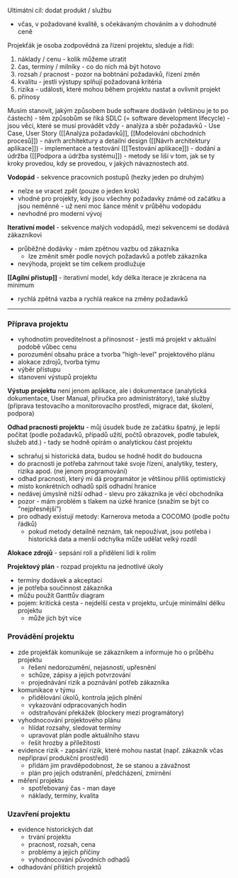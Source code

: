 Ultimátní cíl: dodat produkt / službu
- včas, v požadované kvalitě, s očekávaným chováním a v dohodnuté ceně

Projekťák je osoba zodpovědná za řízení projektu, sleduje a řídí:
1) náklady / cenu - kolik můžeme utratit
2) čas, termíny / milníky - co do nich má být hotovo
3) rozsah / pracnost - pozor na bobtnání požadavků, řízení změn
4) kvalitu - jestli výstupy splňují požadovaná kritéria
5) rizika - události, které mohou během projektu nastat a ovlivnit projekt
6) přínosy

Musím stanovit, jakým způsobem bude software dodáván (většinou je to po částech)
	- těm způsobům se říká SDLC (= software development lifecycle)
	- jsou věci, které se musí provádět vždy 
		- analýza a sběr požadavků - Use Case, User Story ([[Analýza požadavků]], [[Modelování obchodních procesů]])
		- návrh architektury a detailní design ([[Návrh architektury aplikace]])
		- implementace a testování ([[Testování aplikace]])
		- dodání a údržba ([[Podpora a údržba systému]])
	- metody se liší v tom, jak se ty kroky provedou, kdy se provedou, v jakých návaznostech atd.

**Vodopád** - sekvence pracovních postupů (hezky jeden po druhým) 
- nelze se vracet zpět (pouze o jeden krok)
- vhodné pro projekty, kdy jsou všechny požadavky známé od začátku a jsou neměnné - už není moc šance měnit v průběhu vodopádu
- nevhodné pro moderní vývoj

**Iterativní model** - sekvence malých vodopádů, mezi sekvencemi se dodává zákazníkovi
- průběžné dodávky - mám zpětnou vazbu od zákazníka
	- lze změnit směr podle nových požadavků a potřeb zákazníka
- nevýhoda, projekt se tím celkem prodlužuje

**[[Agilní přístup]]** - iterativní model, kdy délka iterace je zkrácena na minimum
- rychlá zpětná vazba a rychlá reakce na změny požadavků
***
### Příprava projektu
- vyhodnotím proveditelnost a přínosnost - jestli má projekt v aktuální podobě vůbec cenu
- porozumění obsahu práce a tvorba "high-level" projektového plánu
- alokace zdrojů, tvorba týmu
- výběr přístupu
- stanovení výstupů projektu

**Výstup projektu** není jenom aplikace, ale i dokumentace (analytická dokumentace, User Manual, příručka pro administrátory), také služby (příprava testovacího a monitorovacího prostředí, migrace dat, školení, podpora)

**Odhad pracnosti projektu** - můj úsudek bude ze začátku špatný, je lepší počítat (podle požadavků, případů užití, počtů obrazovek, podle tabulek, služeb atd.) - tady se hodně opírám o analytickou část projektu
- schraňuj si historická data, budou se hodně hodit do budoucna
- do pracnosti je potřeba zahrnout také svoje řízení, analytiky, testery, rizika apod. (ne jenom programování)
- odhad pracnosti, který mi dá programátor je většinou příliš optimistický
- místo konkrétních odhadů spíš odhadní hranice
- nedávej úmyslně nižší odhad - slevu pro zákazníka je věcí obchodníka
- pozor - mám problém s tlakem na úzké hranice (snažím se být co "nejpřesnější")
- pro odhady existují metody: Karnerova metoda a COCOMO (podle počtu řádků)
	- pokud metody detailně neznám, tak nepoužívat, jsou potřeba i historická data a menší odchylka může udělat velký rozdíl

**Alokace zdrojů** - sepsání rolí a přidělení lidí k rolím

**Projektový plán** - rozpad projektu na jednotlivé úkoly
- termíny dodávek a akceptací
- je potřeba součinnost zákazníka
- můžu použít Ganttův diagram
- pojem: kritická cesta - nejdelší cesta v projektu, určuje minimální délku projektu
	- může jich být více

### Provádění projektu
- zde projekťák komunikuje se zákazníkem a informuje ho o průběhu projektu
	- řešení nedorozumění, nejasností, upřesnění 
	- schůze, zápisy a jejich potvrzování
	- projednávání rizik a poznávání potřeb zákazníka
- komunikace v týmu
	- přidělování úkolů, kontrola jejich plnění
	- vykazování odpracovaných hodin
	- odstraňování překážek (blockery mezi programátory)
- vyhodnocování projektového plánu
	- hlídat rozsahy, sledovat termíny
	- upravovat plán podle aktuálního stavu
	- řešit hrozby a příležitosti
- evidence rizik - zapsání rizik, které mohou nastat (např. zákazník včas nepřipraví produkční prostředí)
	- přidám jim pravděpodobnost, že se stanou a závažnost
	- plán pro jejich odstranění, předcházení, zmírnění
- měření projektu
	- spotřebovaný čas - man daye
	- náklady, termíny, kvalita

### Uzavření projektu
- evidence historických dat
	- trvání projektu
	- pracnost, rozsah, cena 
	- problémy a jejich příčiny
	- vyhodnocování původních odhadů
- odhadování příštích projektů
